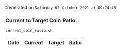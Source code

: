 Generated on `Saturday 02-October-2021 at 09:24:43`

### Current to Target Coin Ratio
`current_coin_ratio.sh`

Date|Current|Target|Ratio
---|---|---|---
